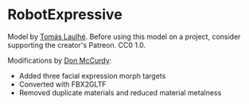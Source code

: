 # RobotExpressive

Model by [Tomás Laulhé](https://www.patreon.com/quaternius). Before using this
model on a project, consider supporting the creator's Patreon. CC0 1.0.

Modifications by [Don McCurdy](https://donmccurdy.com/):

-   Added three facial expression morph targets
-   Converted with FBX2GLTF
-   Removed duplicate materials and reduced material metalness
